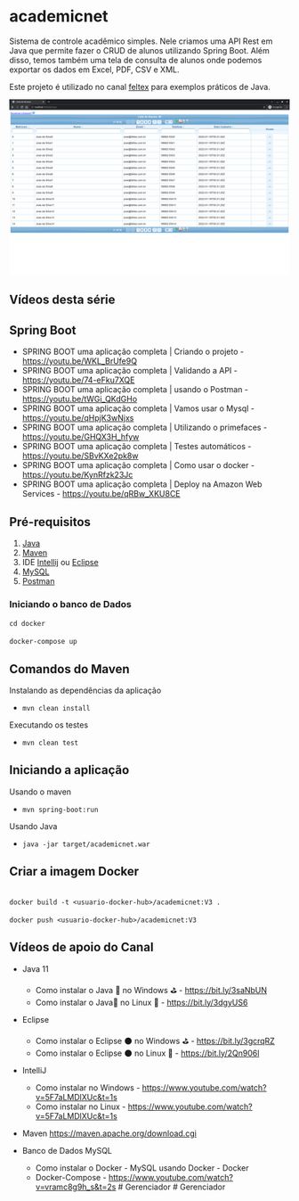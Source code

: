 # academicnet

  Sistema de controle acadêmico simples. Nele criamos uma API Rest em Java que permite fazer o CRUD de alunos utilizando
  Spring Boot. Além disso, temos também uma tela de consulta de alunos onde podemos exportar os dados em Excel, PDF, CSV
  e XML.

  Este projeto é utilizado no canal [feltex](https://www.youtube.com/feltexbr) para exemplos práticos de Java.


![AcademicNet](AcademicNet.png)


## Vídeos desta série


## Spring Boot
- SPRING BOOT uma aplicação completa | Criando o projeto - https://youtu.be/WKL_BrUfe9Q
- SPRING BOOT uma aplicação completa | Validando a API - https://youtu.be/74-eFku7XQE
- SPRING BOOT uma aplicação completa | usando o Postman - https://youtu.be/tWGi_QKdGHo
- SPRING BOOT uma aplicação completa | Vamos usar o Mysql - https://youtu.be/qHpjK3wNjxs
- SPRING BOOT uma aplicação completa | Utilizando o primefaces - https://youtu.be/GHQX3H_hfyw
- SPRING BOOT uma aplicação completa | Testes automáticos - https://youtu.be/SBvKXe2pk8w
- SPRING BOOT uma aplicação completa | Como usar o docker - https://youtu.be/KynRfzk23Jc
- SPRING BOOT uma aplicação completa | Deploy na Amazon Web Services - https://youtu.be/qRBw_XKU8CE


## Pré-requisitos

1. [Java](https://youtu.be/_NCt_82M0MA)
1. [Maven](https://youtu.be/P29usdprI-E)
1. IDE [Intellij](https://youtu.be/Wsm3lbY8_bI) ou [Eclipse](https://youtu.be/veXmZJdyouQ)
1. [MySQL](https://youtu.be/vramc8g9h_s)
1. [Postman](https://youtu.be/tWGi_QKdGHo)


### Iniciando o banco de Dados

```
cd docker

docker-compose up

```


## Comandos do Maven

Instalando as dependências da aplicação

- `mvn clean install`

Executando os testes
- `mvn clean test`

## Iniciando a aplicação

Usando o maven

- `mvn spring-boot:run`

Usando Java

- `java -jar target/academicnet.war` 


## Criar a imagem Docker

```

docker build -t <usuario-docker-hub>/academicnet:V3 .

docker push <usuario-docker-hub>/academicnet:V3

```

## Vídeos de apoio do Canal 

- Java 11
   - Como instalar o Java 🍵 no Windows ⛳ - https://bit.ly/3saNbUN
   - Como instalar o Java🍵 no Linux 🐧 - https://bit.ly/3dgyUS6

- Eclipse   
   - Como instalar o Eclipse 🌑 no Windows ⛳ - https://bit.ly/3gcrqRZ  
   - Como instalar o Eclipse 🌑 no Linux 🐧 - https://bit.ly/2Qn906l
   
- IntelliJ
  - Como instalar no Windows -  https://www.youtube.com/watch?v=5F7aLMDlXUc&t=1s
  - Como instalar no Linux - https://www.youtube.com/watch?v=5F7aLMDlXUc&t=1s
  

- Maven
    https://maven.apache.org/download.cgi
    
- Banco de Dados MySQL
    - Como instalar o Docker - MySQL usando Docker -  Docker
    - Docker-Compose - https://www.youtube.com/watch?v=vramc8g9h_s&t=2s
#   G e r e n c i a d o r 
 
 #   G e r e n c i a d o r 
 
 